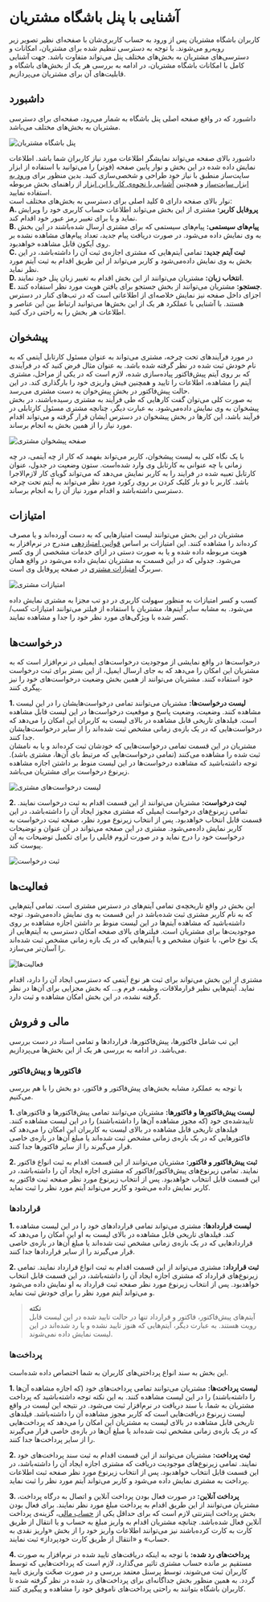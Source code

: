 # آشنایی با پنل باشگاه مشتریان

کاربران باشگاه مشتریان پس از ورود به حساب کاربری‌شان با صفحه‌ای نظیر تصویر زیر روبه‌رو می‌شوند. با توجه به دسترسی تنظیم شده برای مشتریان، امکانات و دسترسی‌های مشتریان به بخش‌های مختلف پنل می‌تواند متفاوت باشد. جهت آشنایی کامل با امکانات باشگاه مشتریان، در ادامه به بررسی هر یک از بخش‌های باشگاه و قابلیت‌های آن برای مشتریان می‌پردازیم.<br>

## داشبورد
داشبورد که در واقع صفحه اصلی پنل باشگاه به شمار می‌رود، صفحه‌ای برای دسترسی مشتریان به بخش‌های مختلف می‌باشد. <br>

![پنل باشگاه مشتریان](./Image/customer-club-panel-2.8.6.jpg)

داشبورد بالای صفحه می‌تواند نمایشگر اطلاعات مورد نیاز کاربران شما باشد. اطلاعات نمایش داده شده در این بخش و نوار پایین صفحه (فوتر) را می‌توانید با استفاده از ابزار سایت‌ساز منطبق با نیاز خود طراحی و شخصی‌سازی کنید. بدین منظور برای [ورود به ابزار سایت‌ساز](https://github.com/1stco/PayamGostarDocs/blob/master/Help/Supplementary-modules/site/varedeabzarsite/abzarsite.md) و همچنین [آشنایی با نحوه‌ی کار با این ابزار](https://github.com/1stco/PayamGostarDocs/blob/master/Help/Supplementary-modules/site/abzar/abzar.md) از راهنمای بخش مربوطه استفاده نمایید. <br>
نوار بالای صفحه دارای ۵ کلید اصلی برای دسترسی به بخش‌های مختلف است:<br>
**A. پروفایل کاربر:** مشتری از این بخش می‌تواند اطلاعات حساب کاربری خود را ویرایش نماید و یا برای تغییر رمز عبور خود اقدام کند. <br>
**B. پیام‌های سیستمی:** پیام‌های سیستمی که برای مشتری ارسال شده‌باشند در این بخش به وی نمایش داده می‌شود. در صورت دریافت پیام جدید، تعداد پیام‌های مشاهده نشده بر روی آیکون قابل مشاهده خواهدبود.<br>
**C. ثبت آیتم جدید:** تمامی آیتم‌هایی که مشتری اجازه‌ی ثبت آن را داشته‌باشد، در این بخش به وی نمایش داده‌می‌شود و کاربر می‌تواند از این طریق اقدام به ثبت آیتم مورد نظر نماید.<br>
**D. انتخاب زبان:** مشتریان می‌توانند از این بخش اقدام به تغییر زبان پنل خود نمایند.<br>
**E. جستجو:** مشتریان می‌توانند از بخش جستجو برای یافتن هویت مورد نظر استفاده کنند.<br>
اجزای داخل صفحه نیز نمایش خلاصه‌ای از اطلاعاتی است که در تب‌های کنار در دسترس هستند. با آشنایی با عملکرد هر یک از این بخش‌ها می‌توانید ارتباط بین این عناصر و اطلاعات هر بخش را به راحتی درک کنید.<br>

## پیشخوان
در مورد فرآیندهای تحت چرخه، مشتری می‌تواند به عنوان مسئول کارتابل آیتمی که به نام خودش ثبت شده در نظر گرفته شده باشد. به عنوان مثال فرض کنید که در فرآیندی که بر روی آیتم پیش‌فاکتور پیاده‌سازی شده، لازم است که در یکی از مراحل، مشتری آیتم را مشاهده، اطلاعات را تایید و همچنین فیش واریزی خود را بارگذاری کند. در این حالت پیش‌فاکتور در بخش پیش‌خوان به دست مشتری می‌رسد.<br>
به صورت کلی می‌توان گفت کارهایی که طی فرآیند به مشتری رسیده‌باشند، در بخش پیشخوان به وی نمایش داده‌می‌شود. به عبارت دیگر،‌ چنانچه مشتری مسئول کارتابلی در فرآیند باشد، این کارها در بخش پیشخوان در دسترس ایشان قرار گرفته و می‌تواند اقدام مورد نیاز را از همین بخش به انجام برساند.<br>

![صفحه پیشخوان مشتری](./Image/customer-club-cartable-2.8.6.jpg)

با یک نگاه کلی به لیست پیشخوان، کاربر می‌تواند بفهمد که کار از چه آیتمی، در چه زمانی با چه عنوانی به کارتابل وی وارد شده‌است. ستون وضعیت در جدول، عنوان کارتابل تعبیه شده در فرایند را به کاربر نمایش می‌دهد که می‌تواند گویای کار لازم‌الاجرا باشد. کاربر با دو بار کلیک کردن بر روی رکورد مورد نظر می‌تواند به آیتم تحت چرخه دسترسی داشته‌باشد و اقدام مورد نیاز آن را به انجام برساند.<br>

## امتیازات
مشتریان در این بخش می‌توانند لیست امتیازهایی که به دست آورده‌اند و یا مصرف کرده‌اند را مشاهده کنند. این امتیازات بر اساس [قوانین امتیازدهی](https://github.com/1stco/PayamGostarDocs/blob/master/Help/Basic-Information/Product-management/Score-settings/Score-settings.md) مندرج در نرم‌افزار به هویت مربوطه داده شده و یا به صورت دستی در ازای خدمات مشخصی از وی کسر می‌شود. جدولی که در این قسمت به مشتریان نمایش داده می‌شود در واقع همان سربرگ [امتیازات مشتری](https://github.com/1stco/PayamGostarDocs/blob/master/Help/Integrated-bank/Database/Customer-ratings/Customer-ratings.md) در صفحه پروفایل وی است.<br>

![امتیازات مشتری ](./Image/customer-score-2.8.6.jpg)

کسب و کسر امتیازات به منظور سهولت کاربری در دو تب مجزا به مشتری نمایش داده می‌شود. به مشابه سایر آیتم‌ها، مشتریان با استفاده از فیلتر می‌توانند امتیازات کسب/کسر شده با ویژگی‌های مورد نظر خود را جدا و مشاهده نمایند.<br>

## درخواست‌ها
درخواست‌ها در واقع نمایشی از موجودیت درخواست‌‌های ایمیلی در نرم‌افزار است که به مشتریان این امکان را می‌دهد که به جای ارسال ایمیل،‌ از این بستر برای ثبت درخواست خود استفاده کنند. مشتریان می‌توانند از همین بخش وضعیت درخواست‌های خود را نیز پیگری کنند.<br>

**1. لیست درخواست‌ها:** مشتریان می‌توانند تمامی درخواست‌هایشان را در این لیست مشاهده کنند. وضعیت، وضعیت پاسخ و موقعیت درخواست‌ها در این لیست قابل مشاهده است. فیلدهای تاریخی قابل مشاهده در بالای لیست به کاربران این امکان را می‌دهد که درخواست‌هایی که در یک بازه‌ی زمانی مشخص ثبت شده‌اند را از سایر درخواست‌هایشان جدا کنند.<br>
مشتریان در این قسمت تمامی درخواست‌هایی که خودشان ثبت کرده‌اند و یا به نامشان ثبت شده را مشاهده می‌کنند (تمامی درخواست‌هایی که مرتبط بای آن‌ها، مشتری باشد). توجه داشته‌باشید که مشاهده درخواست‌ها در این لیست منوط بر داشتن اجازه مشاهده زیرنوع درخواست برای مشتریان می‌باشد.<br>

![لیست درخواست‌های مشتری](./Image/customer-tickets-list-2.8.6.jpg)

**2. ثبت درخواست:** مشتریان می‌توانند از این قسمت اقدام به ثبت درخواست نمایند. تمامی زیرنوع‌های درخواست ایمیلی که مشتری مجوز ایجاد آن را داشته‌باشد، در این قسمت قابل انتخاب خواهدبود. پس از انتخاب زیرنوع مورد نظر، صفحه ثبت درخواست به کاربر نمایش داده‌می‌شود. مشتری در این صفحه می‌تواند در آن عنوان و توضیحات درخواست خود را درج نماید و در صورت لزوم فایلی را برای تکمیل توضیحات به آن پیوست کند.<br>

![ثبت درخواست](./Image/customer-ticket-2.8.6.jpg)

## فعالیت‌ها
این بخش در واقع تاریخچه‌ی تمامی آیتم‌های در دسترس مشتری است. تمامی آیتم‌هایی که به نام کاربر مشتری ثبت شده‌باشد در این قسمت به وی نمایش داده‌می‌شود. توجه داشته‌باشید که مشاهده آیتم‌ها در این لیست منوط بر داشتن اجازه مشاهده بر روی موجودیت‌ها برای مشتریان است. فیلترهای بالای صفحه امکان دسترسی به آیتم‌هایی از یک نوع خاص، با عنوان مشخص و یا آیتم‌هایی که در یک بازه زمانی مشخص ثبت شده‌اند را آسان‌تر می‌سازد.<br>

![فعالیت‌ها](./Image/customer-activities-2.8.6.jpg)

مشتری از این بخش می‌تواند برای ثبت هر نوع آیتمی که دسترسی ایجاد آن را دارد، اقدام نماید. آیتم‌هایی نظیر قرارملاقات، وظیفه، فرم و... که بخش مجزایی برای آن‌ها در نظر گرفته نشده، در این بخش امکان مشاهده و ثبت دارد.<br>

## مالی و فروش
این تب شامل فاکتورها، پیش‌فاکتورها، قراردادها و تمامی اسناد در دست بررسی می‌باشد. در ادامه به بررسی هر یک از این بخش‌ها می‌پردازیم.<br>

### فاکتورها و پیش‌فاکتور
با توجه به عملکرد مشابه بخش‌های پیش‌فاکتور و فاکتور، دو بخش را با هم بررسی می‌کنیم.<br>

**1. لیست پیش‌فاکتورها و فاکتورها:** مشتریان می‌توانند تمامی پیش‌فاکتورها و فاکتورهای تاییدشده‌ی خود (که مجوز مشاهده آن‌ها را داشته‌باشند) را در این لیست مشاهده کنند. فیلدهای تاریخی قابل مشاهده در بالای لیست به کاربران این امکان را می‌دهد که فاکتورهایی که در یک بازه‌ی زمانی مشخص ثبت شده‌اند یا مبلغ آن‌ها در بازه‌ی خاصی قرار می‌گیرند را از سایر فاکتورها جدا کنند.<br>

**2. ثبت پیش‌‌فاکتور و فاکتور:** مشتریان می‌توانند از این قسمت اقدام به ثبت انواع فاکتور نمایند. تمامی زیرنوع‌های پیش‌فاکتور/فاکتور که مشتری اجازه ایجاد آن را داشته‌باشد، در این قسمت قابل انتخاب خواهدبود. پس از انتخاب زیرنوع مورد نظر صفحه ثبت فاکتور به کاربر نمایش داده می‌شود و کاربر می‌تواند آیتم مورد نظر را ثبت نماید.<br>

### قراردادها
**1. لیست قراردادها:** مشتری می‌تواند تمامی قراردادهای خود را در این لیست مشاهده کند. فیلدهای تاریخی قابل مشاهده در بالای لیست به او این امکان را می‌دهد که قراردادهایی که در یک بازه‌ی زمانی مشخص ثبت شده‌اند یا مبلغ آن‌ها در بازه‌ی خاصی قرار می‌گیرند را از سایر قراردادها جدا کنند.<br>

**2. ثبت قرارداد:** مشتری می‌تواند از این قسمت اقدام به ثبت انواع قرارداد نمایند. تمامی زیرنوع‌های قرارداد که مشتری اجازه ایجاد آن را داشته‌باشد، در این قسمت قابل انتخاب خواهدبود. پس از انتخاب زیرنوع مورد نظر صفحه ثبت قرارداد به او نمایش داده می‌شود و می‌تواند آیتم مورد نظر را برای خودش ثبت نماید.<br>

> **نکته**<br>
> آیتم‌های پیش‌فاکتور، فاکتور و قرارداد تنها در حالت تایید شده در این لیست قابل رویت‌ هستند. به عبارت دیگر، آیتم‌هایی که هنوز تایید نشده‌ و یا رد شده‌اند در این لیست نمایش داده نمی‌شوند.<br>

### پرداخت‌ها
این بخش به سند انواع پرداختی‌های کاربران به شما اختصاص داده‌ شده‌است.<br>

**1. لیست پرداخت‌ها:** مشتریان می‌توانند تمامی پرداخت‌های خود (که اجازه مشاهده آن‌ها را داشته‌باشند) را در این لیست مشاهده کنند. به این نکته توجه داشته‌باشید که پرداخت مشتریان به شما، با سند دریافت در نرم‌افزار ثبت می‌شود. در نتیجه این لیست در واقع لیست زیرنوع دریافت‌هایی است که کاربر مجوز مشاهده آن را داشته‌باشد. فیلدهای تاریخی قابل مشاهده در بالای لیست به مشتریان این امکان را می‌دهد که پرداخت‌هایی که در یک بازه‌ی زمانی مشخص ثبت شده‌اند یا مبلغ آن‌ها در بازه‌ی خاصی قرار می‌گیرند را از سایر پرداخت‌ها جدا کنند.<br>

**2. ثبت پرداخت:**  مشتریان می‌توانند از این قسمت اقدام به ثبت سند پرداخت‌های خود نمایند. تمامی زیرنوع‌های موجودیت دریافت که مشتری اجازه ایجاد آن را داشته‌باشد، در این قسمت قابل انتخاب خواهدبود. پس از انتخاب زیرنوع مورد نظر صفحه ثبت اطلاعات پرداخت به مشتری نمایش داده می‌شود و کاربر می‌تواند آیتم مورد نظر را ثبت نماید.<br>

**3. پرداخت آنلاین:** در صورت فعال بودن پرداخت آنلاین و اتصال به درگاه پرداخت، مشتریان می‌توانند از این طریق اقدام به پرداخت مبلغ مورد نظر نمایند. برای فعال بودن بخش پرداخت اینترنتی لازم است که برای حداقل یکی از [حساب مالی](https://github.com/1stco/PayamGostarDocs/blob/master/Help/Basic-Information/Financial-account-management/FinancialAccountsManagement-2.8.7.md)، گزینه‌ی پرداخت آنلاین فعال شده‌باشد. چنانچه مشتریان اقدام به واریز مبلغ به حساب و یا انتقال از طریق کارت به کارت کرده‌باشند نیز می‌توانند اطلاعات واریز خود را از بخش «واریز نقدی به حساب» و «انتقال از طریق کارت خودپرداز» ثبت نمایند.<br>

**4. پرداخت‌های رد شده:** با توجه به اینکه دریافت‌های تایید شده در نرم‌افزار به صورت مستقیم بر مانده حساب مشتری تاثیر می‌گذارد، لازم است که پرداخت‌هایی که توسط کاربران ثبت می‌شوند، توسط پرسنل معتمد بررسی و در صورت صحّت واریزی تایید گردد. به همین منظور بخش جداگانه‌ای برای پرداخت‌های رد شده در نظر گرفته شده تا کاربران باشگاه بتوانند به راحتی پرداخت‌های ناموفق خود را مشاهده و پیگیری کنند.<br>

